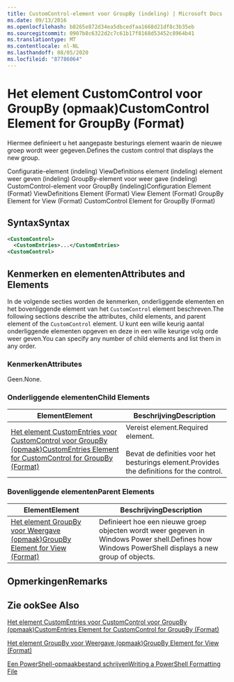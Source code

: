 ```yaml
---
title: CustomControl-element voor GroupBy (indeling) | Microsoft Docs
ms.date: 09/13/2016
ms.openlocfilehash: b8265e872d34ea5dbcedfaa1668d21df8c3b35eb
ms.sourcegitcommit: 0907b8c6322d2c7c61b17f8168d53452c8964b41
ms.translationtype: MT
ms.contentlocale: nl-NL
ms.lasthandoff: 08/05/2020
ms.locfileid: "87786064"
---
```

# <a name="customcontrol-element-for-groupby-format"></a><span data-ttu-id="04951-102">Het element CustomControl voor GroupBy (opmaak)</span><span class="sxs-lookup"><span data-stu-id="04951-102">CustomControl Element for GroupBy (Format)</span></span>

<span data-ttu-id="04951-103">Hiermee definieert u het aangepaste besturings element waarin de nieuwe groep wordt weer gegeven.</span><span class="sxs-lookup"><span data-stu-id="04951-103">Defines the custom control that displays the new group.</span></span>

<span data-ttu-id="04951-104">Configuratie-element (indeling) ViewDefinitions element (indeling) element weer geven (indeling) GroupBy-element voor weer gave (indeling) CustomControl-element voor GroupBy (indeling)</span><span class="sxs-lookup"><span data-stu-id="04951-104">Configuration Element (Format) ViewDefinitions Element (Format) View Element (Format) GroupBy Element for View (Format) CustomControl Element for GroupBy (Format)</span></span>

## <a name="syntax"></a><span data-ttu-id="04951-105">Syntax</span><span class="sxs-lookup"><span data-stu-id="04951-105">Syntax</span></span>

```xml
<CustomControl>
  <CustomEntries>...</CustomEntries>
<CustomControl>
```

## <a name="attributes-and-elements"></a><span data-ttu-id="04951-106">Kenmerken en elementen</span><span class="sxs-lookup"><span data-stu-id="04951-106">Attributes and Elements</span></span>

<span data-ttu-id="04951-107">In de volgende secties worden de kenmerken, onderliggende elementen en het bovenliggende element van het `CustomControl` element beschreven.</span><span class="sxs-lookup"><span data-stu-id="04951-107">The following sections describe the attributes, child elements, and parent element of the `CustomControl` element.</span></span> <span data-ttu-id="04951-108">U kunt een wille keurig aantal onderliggende elementen opgeven en deze in een wille keurige volg orde weer geven.</span><span class="sxs-lookup"><span data-stu-id="04951-108">You can specify any number of child elements and list them in any order.</span></span>

### <a name="attributes"></a><span data-ttu-id="04951-109">Kenmerken</span><span class="sxs-lookup"><span data-stu-id="04951-109">Attributes</span></span>

<span data-ttu-id="04951-110">Geen.</span><span class="sxs-lookup"><span data-stu-id="04951-110">None.</span></span>

### <a name="child-elements"></a><span data-ttu-id="04951-111">Onderliggende elementen</span><span class="sxs-lookup"><span data-stu-id="04951-111">Child Elements</span></span>

|<span data-ttu-id="04951-112">Element</span><span class="sxs-lookup"><span data-stu-id="04951-112">Element</span></span>|<span data-ttu-id="04951-113">Beschrijving</span><span class="sxs-lookup"><span data-stu-id="04951-113">Description</span></span>|
|-------------|-----------------|
|[<span data-ttu-id="04951-114">Het element CustomEntries voor CustomControl voor GroupBy (opmaak)</span><span class="sxs-lookup"><span data-stu-id="04951-114">CustomEntries Element for CustomControl for GroupBy (Format)</span></span>](./customentries-element-for-customcontrol-for-groupby-format.md)|<span data-ttu-id="04951-115">Vereist element.</span><span class="sxs-lookup"><span data-stu-id="04951-115">Required element.</span></span><br /><br /> <span data-ttu-id="04951-116">Bevat de definities voor het besturings element.</span><span class="sxs-lookup"><span data-stu-id="04951-116">Provides the definitions for the control.</span></span>|

### <a name="parent-elements"></a><span data-ttu-id="04951-117">Bovenliggende elementen</span><span class="sxs-lookup"><span data-stu-id="04951-117">Parent Elements</span></span>

|<span data-ttu-id="04951-118">Element</span><span class="sxs-lookup"><span data-stu-id="04951-118">Element</span></span>|<span data-ttu-id="04951-119">Beschrijving</span><span class="sxs-lookup"><span data-stu-id="04951-119">Description</span></span>|
|-------------|-----------------|
|[<span data-ttu-id="04951-120">Het element GroupBy voor Weergave (opmaak)</span><span class="sxs-lookup"><span data-stu-id="04951-120">GroupBy Element for View (Format)</span></span>](./groupby-element-for-view-format.md)|<span data-ttu-id="04951-121">Definieert hoe een nieuwe groep objecten wordt weer gegeven in Windows Power shell.</span><span class="sxs-lookup"><span data-stu-id="04951-121">Defines how Windows PowerShell displays a new group of objects.</span></span>|

## <a name="remarks"></a><span data-ttu-id="04951-122">Opmerkingen</span><span class="sxs-lookup"><span data-stu-id="04951-122">Remarks</span></span>

## <a name="see-also"></a><span data-ttu-id="04951-123">Zie ook</span><span class="sxs-lookup"><span data-stu-id="04951-123">See Also</span></span>

[<span data-ttu-id="04951-124">Het element CustomEntries voor CustomControl voor GroupBy (opmaak)</span><span class="sxs-lookup"><span data-stu-id="04951-124">CustomEntries Element for CustomControl for GroupBy (Format)</span></span>](./customentries-element-for-customcontrol-for-groupby-format.md)

[<span data-ttu-id="04951-125">Het element GroupBy voor Weergave (opmaak)</span><span class="sxs-lookup"><span data-stu-id="04951-125">GroupBy Element for View (Format)</span></span>](./groupby-element-for-view-format.md)

[<span data-ttu-id="04951-126">Een PowerShell-opmaakbestand schrijven</span><span class="sxs-lookup"><span data-stu-id="04951-126">Writing a PowerShell Formatting File</span></span>](./writing-a-powershell-formatting-file.md)
